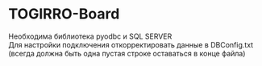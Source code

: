 # TOGIRRO-Board

Необходима библиотека pyodbc и SQL SERVER
</br>
Для настройки подключения откорректировать данные в DBConfig.txt (всегда должна быть одна пустая строке оставаться в конце файла)
